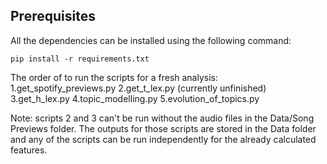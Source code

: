 ## Prerequisites
All the dependencies can be installed using the following command:
```
pip install -r requirements.txt
```
The order of to run the scripts for a fresh analysis:
1.get_spotify_previews.py
2.get_t_lex.py (currently unfinished)
3.get_h_lex.py
4.topic_modelling.py
5.evolution_of_topics.py

Note: scripts 2 and 3 can't be run without the audio files in the Data/Song Previews folder. The outputs for those scripts are stored in the Data folder and any of the scripts can be run independently for the already calculated features. 


